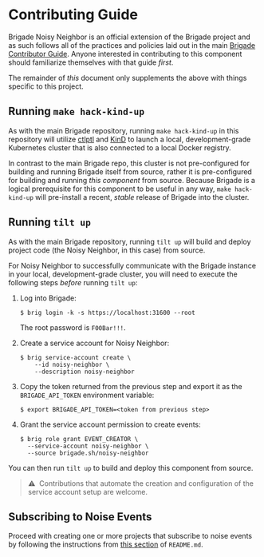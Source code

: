 # Contributing Guide

Brigade Noisy Neighbor is an official extension of the Brigade project and as
such follows all of the practices and policies laid out in the main
[Brigade Contributor Guide](https://docs.brigade.sh/topics/contributor-guide/).
Anyone interested in contributing to this component should familiarize themselves
with that guide _first_.

The remainder of _this_ document only supplements the above with things specific
to this project.

## Running `make hack-kind-up`

As with the main Brigade repository, running `make hack-kind-up` in this
repository will utilize [ctlptl](https://github.com/tilt-dev/ctlptl) and
[KinD](https://kind.sigs.k8s.io/) to launch a local, development-grade
Kubernetes cluster that is also connected to a local Docker registry.

In contrast to the main Brigade repo, this cluster is not pre-configured for
building and running Brigade itself from source, rather it is pre-configured for
building and running _this component_ from source. Because Brigade is a logical
prerequisite for this component to be useful in any way, `make hack-kind-up`
will pre-install a recent, _stable_ release of Brigade into the cluster.

## Running `tilt up`

As with the main Brigade repository, running `tilt up` will build and deploy
project code (the Noisy Neighbor, in this case) from source.

For Noisy Neighbor to successfully communicate with the Brigade instance in your
local, development-grade cluster, you will need to execute the following steps
_before_ running `tilt up`:

1. Log into Brigade:

   ```shell
   $ brig login -k -s https://localhost:31600 --root
   ```

   The root password is `F00Bar!!!`.

1. Create a service account for Noisy Neighbor:

   ```shell
   $ brig service-account create \
       --id noisy-neighbor \
       --description noisy-neighbor
   ```

1. Copy the token returned from the previous step and export it as the
   `BRIGADE_API_TOKEN` environment variable:

   ```shell
   $ export BRIGADE_API_TOKEN=<token from previous step>
   ```

1. Grant the service account permission to create events:

   ```shell
   $ brig role grant EVENT_CREATOR \
     --service-account noisy-neighbor \
     --source brigade.sh/noisy-neighbor
   ```

You can then run `tilt up` to build and deploy this component from source.

> ⚠️&nbsp;&nbsp;Contributions that automate the creation and configuration of
> the service account setup are welcome.

## Subscribing to Noise Events

Proceed with creating one or more projects that subscribe to noise events by
following the instructions from
[this section](README.md#subscribing-to-noise-events) of `README.md`.
